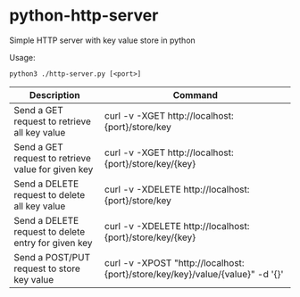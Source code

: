 # python-http-server

Simple HTTP server with key value store in python

Usage:
```
python3 ./http-server.py [<port>]
```

| Description | Command |
| ------ | ------ |
| Send a GET request to retrieve all key value | curl -v -XGET http://localhost:{port}/store/key |
| Send a GET request to retrieve value for given key | curl -v -XGET http://localhost:{port}/store/key/{key} |
| Send a DELETE request to delete all key value | curl -v -XDELETE http://localhost:{port}/store/key |
| Send a DELETE request to delete entry for given key | curl -v -XDELETE http://localhost:{port}/store/key/{key} |
| Send a POST/PUT request to store key value | curl -v -XPOST "http://localhost:{port}/store/key/key}/value/{value}" -d '{}' |
